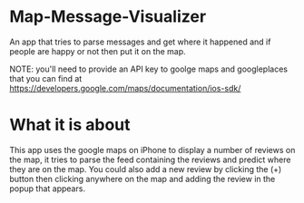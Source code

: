 # Map-Message-Visualizer

An app that tries to parse messages and get where it happened and if people are happy or not then put it on the map.


NOTE: you'll need to provide an API key to goolge maps and googleplaces that you can find at https://developers.google.com/maps/documentation/ios-sdk/

# What it is about
This app uses the google maps on iPhone to display a number of reviews on the map, it tries to parse the feed containing the reviews and predict where they are on the map. You could also add a new review by clicking the (+) button then clicking anywhere on the map and adding the review in the popup that appears.
